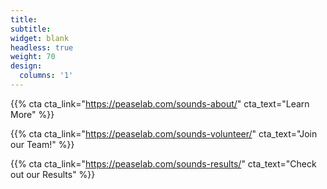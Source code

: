 ```yaml
---
title:
subtitle:
widget: blank
headless: true
weight: 70
design:
  columns: '1'
---
```


{{% cta cta_link="https://peaselab.com/sounds-about/" cta_text="Learn More" %}}

{{% cta cta_link="https://peaselab.com/sounds-volunteer/" cta_text="Join our Team!" %}}

{{% cta cta_link="https://peaselab.com/sounds-results/" cta_text="Check out our Results" %}}
